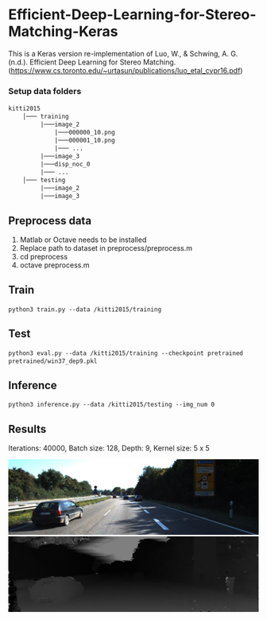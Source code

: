 # Efficient-Deep-Learning-for-Stereo-Matching-Keras

This is a Keras version re-implementation of Luo, W., & Schwing, A. G. (n.d.). Efficient Deep Learning for Stereo Matching.
(https://www.cs.toronto.edu/~urtasun/publications/luo_etal_cvpr16.pdf)

### Setup data folders

```
kitti2015
    │─── training
         |───image_2
             |───000000_10.png
             |───000001_10.png
             |─── ...
         |───image_3
         |───disp_noc_0
         |─── ...
    │─── testing
         |───image_2
         |───image_3
```

## Preprocess data
1. Matlab or Octave needs to be installed
2. Replace path to dataset in preprocess/preprocess.m
3. cd preprocess
4. octave preprocess.m


## Train

    python3 train.py --data /kitti2015/training

## Test

    python3 eval.py --data /kitti2015/training --checkpoint pretrained pretrained/win37_dep9.pkl

## Inference

    python3 inference.py --data /kitti2015/testing --img_num 0


## Results
Iterations: 40000, Batch size: 128, Depth: 9, Kernel size: 5 x 5

![Left image](images/win37_dep9_left.png)
![Predicted disparity](images/win37_dep9.png)
